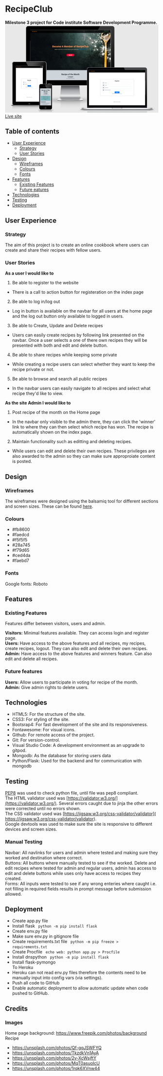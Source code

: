 # RecipeClub

**Milestone 3 project for Code institute Software Development Programme.**
![](/static/ms3wireframes/ms3-responsive.png)
[Live site](https://milestone-three.herokuapp.com/)
## Table of contents
-   [User Experience](#user-experience)
    *   [Strategy](#strategy)
    *   [User Stories](#user-stories)
-   [Design](#design)
    *   [Wireframes](#wireframes)
    *   [Colours](#colours)
    *   [Fonts](#fonts)
-   [Features](#features)
    *   [Existing Features](#existing-features) 
    *   [Future eatures](#future-features)
-   [Technologies](#technologies)   
-   [Testing](#testing)
-   [Deployment](#deployment)

## User Experience
### Strategy 
The aim of this project is to create an online cookbook where users can create and share their recipes with fellow users. <br>

### User Stories
**As a user I would like to**
1. Be able to register to the website
- There is a call to action button for registeration on the index page 
2. Be able to log in/log out
- Log in button is available on the navbar for all users at the home page and the log out button only available to logged in users. 
3. Be able to Create, Update and Delete recipes
- Users can easily create recipes by following link presented on the navbar. Once a user selects a one of there own recipes they will be presented with both and edit and delete button.
4. Be able to share recipes while keeping some private
- While creating a recipe users can select whether they want to keep the recipe private or not.
5. Be able to browse and search all public recipes
- In the navbar users can easily navigate to all recipes and select what recipe they'd like to view.

**As the site Admin I would like to**
1. Post recipe of the month on the Home page
- In the navbar only visible to the admin there, they can click the 'winner' link to where they can then select which recipe has won. The recipe is automatically shown on the index page.
2. Maintain functionality such as editting and deleting recipes.
- While users can edit and delete their own recipes. These privileges are also awarded to the admin so they can make sure approproiate content is posted.

## Design
### Wireframes
The wireframes were designed using the balsamiq tool for different sections and screen sizes. These can be found [here](static/ms3wireframes/ms3-wireframes.pdf).

### Colours
- #fb8600
- #faedcd
- #f5f5f5
- #28a745
- #f79d65
- #ced4da
- #faebd7

### Fonts
Google fonts: Roboto

## Features

### Existing Features
Features differ between visitors, users and admin. 

**Visitors:** Minimal features available. They can access login and register page. <br>
**Users:** Have access to the above features and all recipes, my recipes, create recipes, logout. They can also edit and delete their own recipes. <br>
**Admin:** Have access to the above features and winners feature. Can also edit and delete all recipes. <br>

### Future features
**Users:** Allow users to participate in voting for recipe of the month. <br>
**Admin:** Give admin rights to delete users. <br>

## Technologies

-	HTML5: For the structure of the site.
-	CSS3: For styling of the site.
-	Bootsrap4: For fast development of the site and its responsiveness.
-	Fontawesome: For visual icons.
-	Github: For remote access of the project.
-	Git: For version-control.
-	Visual Studio Code: A development environment as an upgrade to gitpod.
- Mongodb: As the database for storing users data
- Python/Flask: Used for the backend and for communication with mongodb

## Testing
[PEP8](http://pep8online.com/) was used to check python file, until file was pep8 compliant. <br>
The HTML validator used was [https://validator.w3.org/](https://validator.w3.org/). Several errors caught due to jinja the other errors were corrected until no errors shown.<br>
The CSS validator used was [https://jigsaw.w3.org/css-validator/validator]( https://jigsaw.w3.org/css-validator/validator). <br>
Google devtools was used to make sure the site is responsive to different devices and screen sizes. <br>

### Manual Testing
Navbar: All navlinks for users and admin where tested and making sure they worked and destination where correct. <br>
Buttons: All buttons where manually tested to see if the worked. Delete and edit recipes where tested for admin and regular users, admin has access to edit and delete buttons while uses only have access to recipes they created. <br>
Forms: All inputs were tested to see if any wrong enteries where caught i.e. not filling in required fields results in prompt message before submission allowed.

## Deployment

- Create app.py file
- Install flask <code> python -m pip install flask </code>
- Create env.py file
- Make sure env.py in gitignore file
- Create requirements.txt file <code> python -m pip freeze > requirements.txt </code>
- Create Procfile <code> echo web: python app.py > Procfile </code>
- Install dnspython <code> python -m pip install flask </code>
- Install flask-pymongo <br>
To Heroku
- Heroku can not read env.py files therefore the contents need to be manually input into config vars (via settings).
- Push all code to GitHub
- Enable automatic deployment to allow automatic update when code pushed to GitHub.

## Credits
### Images
Home page background: https://www.freepik.com/photos/background <br>
Recipe
- https://unsplash.com/photos/Qf-gqJSWFYQ
- https://unsplash.com/photos/TkzdkVn1AyA
- https://unsplash.com/photos/2v-XcWsjftY
- https://unsplash.com/photos/MqT0asuoIcU
- https://unsplash.com/photos/1rqk6XVnw44


